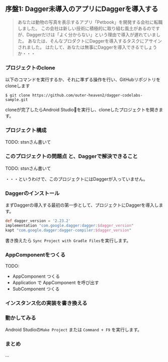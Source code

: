 ## 序盤1: Dagger未導入のアプリにDaggerを導入する

> あなたは動物の写真を表示するアプリ「Petbook」を開発する会社に転職しました。
> この会社は新しい技術に積極的に取り組む風土があるのですが、Daggerだけは「よく分からない」という理由で導入が遅れていました。
> あなたは、そんなプロダクトにDaggerを導入するタスクにアサインされました。
> はたして、あなたは無事にDaggerを導入できるでしょうか・・・

### プロジェクトのclone

以下のコマンドを実行するか、それに準ずる操作を行い、GitHubリポジトリをcloneします

```
$ git clone https://github.com/outer-heaven2/dagger-codelabs-sample.git
```

cloneが完了したらAndroid Studioを実行し、cloneしたプロジェクトを開きます。

### プロジェクト構成

TODO: stsnさん書いて

### このプロジェクトの問題点 と、Daggerで解決できること

TODO: stsnさん書いて

・・・というわけで、このプロジェクトにはDaggerが入っていません。

### Daggerのインストール

まずDaggerの導入する最初の第一歩として、プロジェクトにDaggerを導入します。

```app/build.gradle
def dagger_version = '2.23.2'
implementation "com.google.dagger:dagger:$dagger_version"
kapt "com.google.dagger:dagger-compiler:$dagger_version"
```

書き換えたら `Sync Project with Gradle Files`を実行します。

### AppComponentをつくる

TODO:

- AppComponent つくる
- Application で AppComponent を呼び出す
- SubComponent つくる

### インスタンス化の実装を書き換える

### 動かしてみる

Android Studioの`Make Project` または `Command + F9` を実行します。

### まとめ

...
